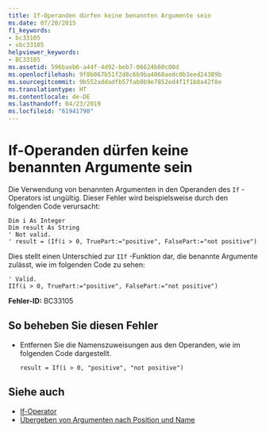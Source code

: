 ```yaml
---
title: If-Operanden dürfen keine benannten Argumente sein
ms.date: 07/20/2015
f1_keywords:
- bc33105
- vbc33105
helpviewer_keywords:
- BC33105
ms.assetid: 596baeb6-a44f-4d92-beb7-06624b60c00d
ms.openlocfilehash: 9f8b067b51f2d8c6b9ba4068aedc0b3eed24389b
ms.sourcegitcommit: 9b552addadfb57fab0b9e7852ed4f1f1b8a42f8e
ms.translationtype: HT
ms.contentlocale: de-DE
ms.lasthandoff: 04/23/2019
ms.locfileid: "61941790"
---
```

# <a name="if-operands-cannot-be-named-arguments"></a>If-Operanden dürfen keine benannten Argumente sein
Die Verwendung von benannten Argumenten in den Operanden des `If` -Operators ist ungültig. Dieser Fehler wird beispielsweise durch den folgenden Code verursacht:  
  
```  
Dim i As Integer  
Dim result As String  
' Not valid.  
' result = (If(i > 0, TruePart:="positive", FalsePart:="not positive")  
```  
  
 Dies stellt einen Unterschied zur `IIf` -Funktion dar, die benannte Argumente zulässt, wie im folgenden Code zu sehen:  
  
```  
' Valid.  
IIf(i > 0, TruePart:="positive", FalsePart:="not positive")  
```  
  
 **Fehler-ID:** BC33105  
  
## <a name="to-correct-this-error"></a>So beheben Sie diesen Fehler  
  
- Entfernen Sie die Namenszuweisungen aus den Operanden, wie im folgenden Code dargestellt.  
  
    ```  
    result = If(i > 0, "positive", "not positive")  
    ```  
  
## <a name="see-also"></a>Siehe auch

- [If-Operator](../../visual-basic/language-reference/operators/if-operator.md)
- [Übergeben von Argumenten nach Position und Name](../../visual-basic/programming-guide/language-features/procedures/passing-arguments-by-position-and-by-name.md)
